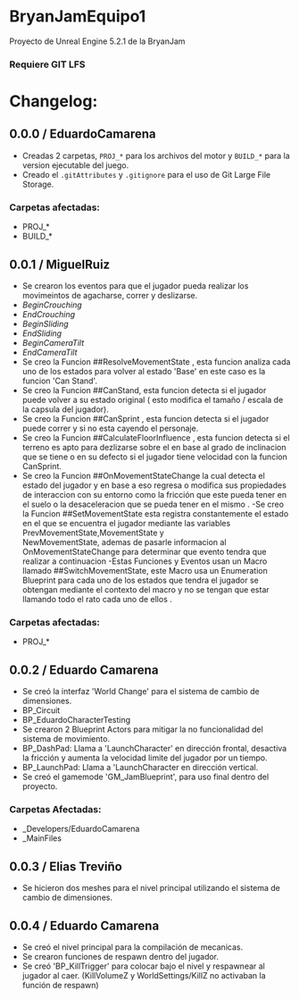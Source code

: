 # BryanJamEquipo1
Proyecto de Unreal Engine 5.2.1 de la BryanJam
### Requiere GIT LFS

# Changelog:
## 0.0.0 / EduardoCamarena
 - Creadas 2 carpetas, `PROJ_*` para los archivos del motor y `BUILD_*` para la version ejecutable del juego.
 - Creado el `.gitAttributes` y `.gitignore` para el uso de Git Large File Storage.
 ### Carpetas afectadas:
 * PROJ_*
 * BUILD_*

## 0.0.1 / MiguelRuiz
- Se crearon los eventos para que el jugador pueda realizar los movimeintos de agacharse, correr y deslizarse.
 - *BeginCrouching*
 - *EndCrouching*
 - *BeginSliding*
 - *EndSliding*
 - *BeginCameraTilt*
 - *EndCameraTilt*
- Se creo la Funcion ##ResolveMovementState , esta funcion analiza cada uno de los estados para volver al estado 'Base' en este caso es la funcion 'Can Stand'.
- Se creo la Funcion ##CanStand, esta funcion detecta si el jugador puede volver a su estado original ( esto modifica el tamaño / escala de la capsula del jugador).
- Se creo la Funcion ##CanSprint , esta funcion detecta si el jugador puede correr y si no esta cayendo el personaje.
- Se creo la Funcion ##CalculateFloorInfluence , esta funcion detecta si el terreno es apto para dezlizarse sobre el en base al grado de inclinacion que se tiene o en su defecto si  el jugador tiene velocidad con la funcion CanSprint.
- Se creo la Funcion ##OnMovementStateChange la cual detecta el estado del jugador y en base a eso regresa o modifica sus propiedades de interaccion con su entorno como la 
 fricción que este pueda tener en el suelo o la desaceleracion que se pueda tener en el mismo .
-Se creo la Funcion ##SetMovementState esta registra constantemente el estado en el que se encuentra el jugador mediante las variables PrevMovementState,MovementState y  
 NewMovementState, ademas de pasarle informacion al OnMovementStateChange para determinar que evento tendra que realizar a continuacion 
 -Estas Funciones y Eventos usan un Macro llamado ##SwitchMovementState, este Macro usa un Enumeration Blueprint para cada uno de los estados que tendra el jugador se obtengan mediante el contexto del macro y no se tengan que estar llamando todo el rato cada uno de ellos .
 ### Carpetas afectadas:
 * PROJ_*

## 0.0.2 / Eduardo Camarena
- Se creó la interfaz 'World Change' para el sistema de cambio de dimensiones.
 - BP_Circuit
 - BP_EduardoCharacterTesting
- Se crearon 2 Blueprint Actors para mitigar la no funcionalidad del sistema de movimiento.
 - BP_DashPad: Llama a 'LaunchCharacter' en dirección frontal, desactiva la fricción y aumenta la velocidad limite del jugador por un tiempo.
 - BP_LaunchPad: Llama a 'LaunchCharacter en dirección vertical.
- Se creó el gamemode 'GM_JamBlueprint', para uso final dentro del proyecto.
### Carpetas Afectadas:
 * _Developers/EduardoCamarena
 * _MainFiles

## 0.0.3 / Elias Treviño
- Se hicieron dos meshes para el nivel principal utilizando el sistema de cambio de dimensiones.

## 0.0.4 / Eduardo Camarena
- Se creó el nivel principal para la compilación de mecanicas.
- Se crearon funciones de respawn dentro del jugador.
- Se creó 'BP_KillTrigger' para colocar bajo el nivel y respawnear al jugador al caer.
   (KillVolumeZ y WorldSettings/KillZ no activaban la función de respawn)
